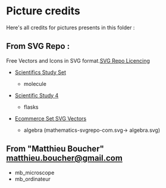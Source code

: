 # Picture credits
Here's all credits for pictures presents in this folder :

## From SVG Repo :
Free Vectors and Icons in SVG format.[SVG Repo Licencing](https://www.svgrepo.com/info/licensing)

* [Scientifics Study Set](https://www.svgrepo.com/vectors/scientifics-study-set)
	* molecule

* [Scientific Study 4](https://www.svgrepo.com/vectors/scientific-study-4)
	* flasks

* [Ecommerce Set SVG Vectors](https://www.svgrepo.com/vectors/ecommerce-set)
  * algebra (mathematics-svgrepo-com.svg-> algebra.svg)

## From "Matthieu Boucher" <matthieu.boucher@gmail.com>
  * mb_microscope
  * mb_ordinateur
